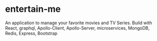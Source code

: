 # entertain-me

An application to manage your favorite movies and TV Series.
Build with React, graphql, Apollo-Client, Apollo-Server, microservices, MongoDB, Redis, Express, Bootstrap
